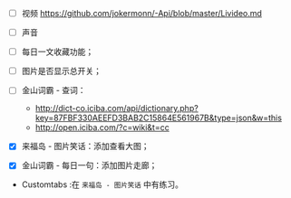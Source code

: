 
- [ ] 视频 https://github.com/jokermonn/-Api/blob/master/Livideo.md
- [ ] 声音

- [ ] 每日一文收藏功能；
- [ ] 图片是否显示总开关；
- [ ] 金山词霸 - 查词：
    - http://dict-co.iciba.com/api/dictionary.php?key=87FBF330AEEFD3BAB2C15864E561967B&type=json&w=this
    - http://open.iciba.com/?c=wiki&t=cc

- [x] 来福岛 - 图片笑话：添加查看大图；
- [x] 金山词霸 - 每日一句：添加图片走廊；

- Customtabs :在 `来福岛 - 图片笑话` 中有练习。
